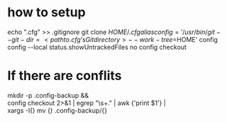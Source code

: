 # how to setup
echo ".cfg" >> .gitignore
git clone <remote-git-repo-url> $HOME/.cfg
alias config='/usr/bin/git --git-dir=<path to .cfg’s Git directory> --work-tree=$HOME'
config config --local status.showUntrackedFiles no
config checkout 


# If there are conflits 
mkdir -p .config-backup && \
config checkout 2>&1 | egrep "\s+\." | awk {'print $1'} | \
xargs -I{} mv {} .config-backup/{}
